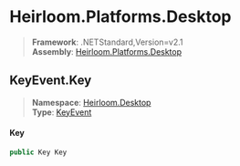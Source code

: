 # Heirloom.Platforms.Desktop

> **Framework**: .NETStandard,Version=v2.1  
> **Assembly**: [Heirloom.Platforms.Desktop][0]  

## KeyEvent.Key

> **Namespace**: [Heirloom.Desktop][0]  
> **Type**: [KeyEvent][1]  

#### Key

```cs
public Key Key
```

[0]: ../Heirloom.Platforms.Desktop.md
[1]: Heirloom.Desktop.KeyEvent.md
